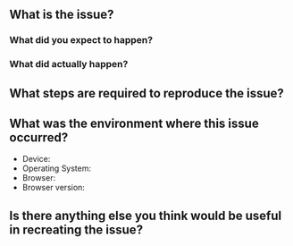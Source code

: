 <!--
Thanks for wanting to report an issue.

In order for the issue to be resolved as quickly as possible please provide as detailed information as possible.

Use the following headings as a guide.
-->
## What is the issue?
<!-- Provide a detailed description of what the issue is, including what you
expected to happen as well as what actually happened. -->

### What did you expect to happen?

### What did actually happen?

## What steps are required to reproduce the issue?
<!--
If possible, include all steps required to recreate the issue whilst using an incognito/private browsing window.
This will help to rule out any differences introduced via user installed extensions.
-->

## What was the environment where this issue occurred?
<!--
Include the following as a minimum e.g.
* Device: Windows Surface Pro 4
* Operating System: Windows 10
* Browser: Google Chrome
* Browser version: 59.0.3071.109
-->
* Device:
* Operating System:
* Browser:
* Browser version:

## Is there anything else you think would be useful in recreating the issue?
